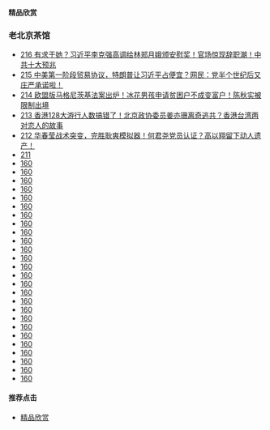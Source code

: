 #### 精品欣赏
### 老北京茶馆
- [216 有求于她？习近平李克强高调给林郑月娥颁安慰奖！官场惊现辞职潮！中共十大预兆](https://youtu.be/9Nti1qnwDn8)
- [215 中美第一阶段贸易协议，特朗普让习近平占便宜？网民：党半个世纪后又庄严承诺啦！](https://youtu.be/1QlP_ACesTo)
- [214 欧盟版马格尼茨基法案出炉！冰花男孩申请贫困户不成变富户！陈秋实被限制出境](https://youtu.be/3pcGDXh_gIs)
- [213 香港128大游行人数搞错了！北京政协委员姜亦珊离奇逃共？香港台湾两对恋人的故事](https://youtu.be/OLKpMtnfdhw)
- [212 华春莹战术突变，完胜耿爽模拟器！何君尧党员认证？高以翔留下动人遗产！](https://youtu.be/7vqGLZFbkts)
- [211   ](https://youtu.be/dqwTLRLR0kc)
- [160]()
- [160]()
- [160]()
- [160]()
- [160]()
- [160]()
- [160]()
- [160]()
- [160]()
- [160]()
- [160]()
- [160]()
- [160]()
- [160]()
- [160]()
- [160]()
- [160]()
- [160]()
- [160]()
- [160]()
- [160]()
- [160]()
- [160]()
- [160]()
- [160]()
- [160]()

#### 推荐点击
- [精品欣赏](https://summer200.github.io/content/main)
